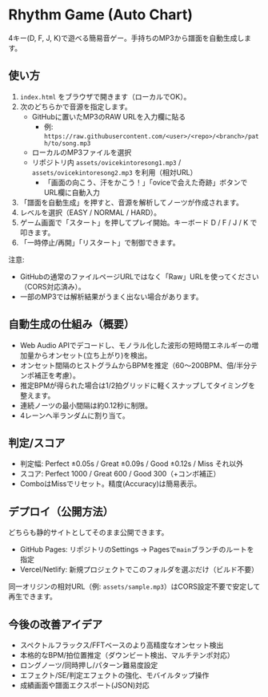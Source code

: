 # Rhythm Game (Auto Chart)

4キー(D, F, J, K)で遊べる簡易音ゲー。手持ちのMP3から譜面を自動生成します。

## 使い方

1. `index.html` をブラウザで開きます（ローカルでOK）。
2. 次のどちらかで音源を指定します。
   - GitHubに置いたMP3のRAW URLを入力欄に貼る
     - 例: `https://raw.githubusercontent.com/<user>/<repo>/<branch>/path/to/song.mp3`
   - ローカルのMP3ファイルを選択
   - リポジトリ内 `assets/ovicekintoresong1.mp3` / `assets/ovicekintoresong2.mp3` を利用（相対URL）
     - 「画面の向こう、汗をかこう！」「oviceで会えた奇跡」ボタンでURL欄に自動入力
3. 「譜面を自動生成」を押すと、音源を解析してノーツが作成されます。
4. レベルを選択（EASY / NORMAL / HARD）。
5. ゲーム画面で「スタート」を押してプレイ開始。キーボード D / F / J / K で叩きます。
6. 「一時停止/再開」「リスタート」で制御できます。

注意:
- GitHubの通常のファイルページURLではなく「Raw」URLを使ってください（CORS対応済み）。
- 一部のMP3では解析結果がうまく出ない場合があります。

## 自動生成の仕組み（概要）

- Web Audio APIでデコードし、モノラル化した波形の短時間エネルギーの増加量からオンセット(立ち上がり)を検出。
- オンセット間隔のヒストグラムからBPMを推定（60〜200BPM、倍/半分テンポ補正を考慮）。
- 推定BPMが得られた場合は1/2拍グリッドに軽くスナップしてタイミングを整えます。
- 連続ノーツの最小間隔は約0.12秒に制限。
- 4レーンへ半ランダムに割り当て。

## 判定/スコア

- 判定幅: Perfect ±0.05s / Great ±0.09s / Good ±0.12s / Miss それ以外
- スコア: Perfect 1000 / Great 600 / Good 300（+コンボ補正）
- ComboはMissでリセット。精度(Accuracy)は簡易表示。

## デプロイ（公開方法）

どちらも静的サイトとしてそのまま公開できます。

- GitHub Pages: リポジトリのSettings → Pagesで`main`ブランチのルートを指定
- Vercel/Netlify: 新規プロジェクトでこのフォルダを選ぶだけ（ビルド不要）

同一オリジンの相対URL（例: `assets/sample.mp3`）はCORS設定不要で安定して再生できます。

## 今後の改善アイデア

- スペクトルフラックス/FFTベースのより高精度なオンセット検出
- 本格的なBPM/拍位置推定（ダウンビート検出、マルチテンポ対応）
- ロングノーツ/同時押し/パターン難易度設定
- エフェクト/SE/判定エフェクトの強化、モバイルタップ操作
- 成績画面や譜面エクスポート(JSON)対応
